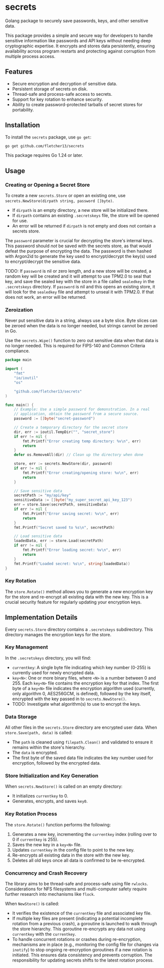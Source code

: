 
# secrets

Golang package to securely save passwords, keys, and other sensitive data.

This package provides a simple and secure way for developers to handle
sensitive information like passwords and API keys without needing deep
cryptographic expertise. It encrypts and stores data persistently,
ensuring availability across program restarts and protecting against
corruption from multiple process access.

## Features
- Secure encryption and decryption of sensitive data.
- Persistent storage of secrets on disk.
- Thread-safe and process-safe access to secrets.
- Support for key rotation to enhance security.
- Ability to create password-protected tarballs of secret stores for portability.

## Installation

To install the `secrets` package, use `go get`:

```bash
go get github.com/fletcher13/secrets
```

This package requires Go 1.24 or later.

## Usage

### Creating or Opening a Secret Store

To create a new `secrets.Store` or open an existing one, use
`secrets.NewStore(dirpath string, password []byte)`.

- If `dirpath` is an empty directory, a new store will be initialized there.
- If `dirpath` contains an existing `.secretskeys` file, the store will be
	opened for use.
- An error will be returned if `dirpath` is not empty and does not contain
	a secrets store.

The `password` parameter is crucial for decrypting the store's internal
keys. This password should *not* be saved with the secrets store, as that
would defeat the purpose of encrypting the data.  The password is then hashed with Argon2id to generate the key used to encrypt/decrypt the key(s) used to encrypt/decrypt the sensitive data.

TODO: If `password` is nil or zero length, and a new store will be
created, a random key will be created and it will attempt to use TPM2.0
to seal that key, and save the sealed key with the store in a file
called `sealedkey` in the `.secretskeys` directory.  If `password` is
nil and this opens an existing store, it will look for the `sealedkey`
file and attempt to unseal it with TPM2.0.  If that does not work, an
error will be returned.

### Zeroization

Never put sensitive data in a string, always use a byte slice.  Byte
slices can be zeroed when the data is no longer needed, but strings
cannot be zeroed in Go.

Use the `secrets.Wipe()` function to zero out sensitive data when that
data is no longer needed.  This is required for FIPS-140 and Common
Criteria compliance.

```go
package main

import (
	"fmt"
	"io/ioutil"
	"os"

	"github.com/fletcher13/secrets"
)

func main() {
	// Example: Use a simple password for demonstration. In a real
	// application, obtain the password from a secure source.
	password := []byte("secret-password")

	// Create a temporary directory for the secret store
	dir, err := ioutil.TempDir("", "secret_store")
	if err != nil {
		fmt.Printf("Error creating temp directory: %v\n", err)
		return
	}
	defer os.RemoveAll(dir) // Clean up the directory when done

	store, err := secrets.NewStore(dir, password)
	if err != nil {
		fmt.Printf("Error creating/opening store: %v\n", err)
		return
	}

	// Save sensitive data
	secretPath := "my/api/key"
	sensitiveData := []byte("my_super_secret_api_key_123")
	err = store.Save(secretPath, sensitiveData)
	if err != nil {
		fmt.Printf("Error saving secret: %v\n", err)
		return
	}
	fmt.Printf("Secret saved to %s\n", secretPath)

	// Load sensitive data
	loadedData, err := store.Load(secretPath)
	if err != nil {
		fmt.Printf("Error loading secret: %v\n", err)
		return
	}
	fmt.Printf("Loaded secret: %s\n", string(loadedData))
}
```

### Key Rotation

The `store.Rotate()` method allows you to generate a new encryption key
for the store and re-encrypt all existing data with the new key. This is
a crucial security feature for regularly updating your encryption keys.

## Implementation Details

Every `secrets.Store` directory contains a `.secretskeys`
subdirectory. This directory manages the encryption keys for the store.

### Key Management

In the `.secretskeys` directory, you will find:
- `currentkey`: A single byte file indicating which key number (0-255)
  is currently used for newly encrypted data.
- `key<N>`: One or more binary files, where `<N>` is a number between 0
  and 255. Each `key<N>` file contains the encryption key for that
  index. The first byte of a `key<N>` file indicates the encryption
  algorithm used (currently, only algorithm 0, AES256GCM, is defined),
  followed by the key itself, encrypted with the key passed in to
  `secrets.NewStore()`.
- TODO: Investigate what algorithm(s) to use to encrypt the keys.

### Data Storage

All other files in the `secrets.Store` directory are encrypted user data. When `store.Save(path, data)` is called:
- The `path` is cleaned using `filepath.Clean()` and validated to ensure
  it remains within the store's hierarchy.
- The `data` is encrypted.
- The first byte of the saved data file indicates the key number used
  for encryption, followed by the encrypted data.

### Store Initialization and Key Generation

When `secrets.NewStore()` is called on an empty directory:
- It initializes `currentkey` to 0.
- Generates, encrypts, and saves `key0`.

### Key Rotation Process

The `store.Rotate()` function performs the following:
1. Generates a new key, incrementing the `currentkey` index (rolling
   over to 0 if `currentkey` is 255).
2. Saves the new key in a `key<N>` file.
3. Updates `currentkey` in the config file to point to the new key.
4. Re-encrypts all existing data in the store with the new key.
5. Deletes all old keys once all data is confirmed to be re-encrypted.

### Concurrency and Crash Recovery

The library aims to be thread-safe and process-safe using file
`rwlocks`. Considerations for NFS filesystems and multi-computer safety
require further research into mechanisms like `flock`.

When `NewStore()` is called:
- It verifies the existence of the `currentkey` file and associated key
  file.
- If multiple key files are present (indicating a potential incomplete
  rotation from a previous crash), a goroutine is launched to walk
  through the store hierarchy. This goroutine re-encrypts any data not
  using `currentkey` with the `currentkey`.
- To handle concurrent rotations or crashes during re-encryption,
  mechanisms are in place (e.g., monitoring the config file for changes
  via `inotify`) to stop ongoing re-encryption goroutines if a new
  rotation is initiated. This ensures data consistency and prevents
  corruption. The responsibility for updating secrets shifts to the
  latest rotation process.
